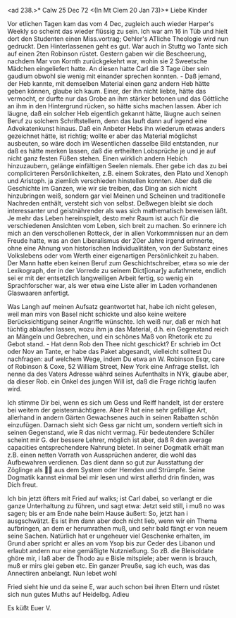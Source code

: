 <ad 238.>* Calw 25 Dec 72
 <(In Mt Clem 20 Jan 73)>*
Liebe Kinder

Vor etlichen Tagen kam das vom 4 Dec, zugleich auch wieder Harper's Weekly so scheint das wieder flüssig zu sein. Ich war am 16 in Tüb und hielt dort den Studenten einen Miss.vortrag; Oehler's ATliche Theologie wird nun gedruckt. Den Hinterlassenen geht es gut. War auch in Stuttg wo Tante sich auf einen 2ten Robinson rüstet. Gestern gaben wir die Bescheerung, nachdem Mar von Kornth zurückgekehrt war, wohin sie 2 Sweetsche Mädchen eingeliefert hatte. An diesen hatte Carl die 3 Tage über sein gaudium obwohl sie wenig mit einander sprechen konnten. - Daß jemand, der Heb kannte, mit demselben Material einen ganz andern Heb hätte geben können, glaube ich kaum. Einer, der ihn nicht liebte, hätte das vermocht, er durfte nur das Grobe an ihm stärker betonen und das Göttliche an ihm in den Hintergrund rücken, so hätte sichs machen lassen. Aber ich läugne, daß ein solcher Heb eigentlich gekannt hätte, läugne auch seinen Beruf zu solchem Schriftstellern, denn das lauft dann auf irgend eine Advokatenkunst hinaus. Daß ein Anbeter Hebs ihn wiederum etwas anders gezeichnet hätte, ist richtig; wollte er aber das Material möglichst ausbeuten, so wäre doch im Wesentlichen dasselbe Bild entstanden, nur daß es hätte merken lassen, daß die ertheilten Lobsprüche je und je auf nicht ganz festen Füßen stehen. Einen wirklich andern Hebich hinzuzaubern, gelänge einfältigen Seelen niemals. Eher gebe ich das zu bei complicirteren Persönlichkeiten, z.B. einem Sokrates, den Plato und Xenoph und Aristoph. ja ziemlich verschieden hinstellen konnten. Aber daß die Geschichte im Ganzen, wie wir sie treiben, das Ding an sich nicht hinzubringen weiß, sondern gar viel Meinen und Scheinen und traditionelle Nachreden enthält, versteht sich von selbst. Deßwegen bleibt sie doch interessanter und geistnährender als was sich mathematisch beweisen läßt. Je mehr das Leben hereinspielt, desto mehr Raum ist auch für die verschiedenen Ansichten vom Leben, sich breit zu machen. So erinnere ich mich an den verschollenen Rotteck, der in allen Vorkommnissen nur an dem Freude hatte, was an den Liberalismus der 20er Jahre irgend erinnerte, ohne eine Ahnung von historischen Individualitäten, von der Substanz eines Volkslebens oder vom Werth einer eigenartigen Persönlichkeit zu haben. Der Mann hatte eben keinen Beruf zum Geschichtschreiber, etwa so wie der Lexikograph, der in der Vorrede zu seinem Dict[ionar]y aufathmete, endlich sei er mit der entsetzlich langweiligen Arbeit fertig, so wenig ein Sprachforscher war, als wer etwa eine Liste aller im Laden vorhandenen Glaswaaren anfertigt.

Was Langh auf meinen Aufsatz geantwortet hat, habe ich nicht gelesen, weil man mirs von Basel nicht schickte und also keine weitere Berücksichtigung seiner Angriffe wünschte. Ich weiß nur, daß er mich hat tüchtig ablaufen lassen, wozu ihm ja das Material, d.h. ein Gegenstand reich an Mängeln und Gebrechen, und ein schönes Maß von Rhetorik etc zu Gebot stand. - Hat denn Rob den Thee nicht geschickt? Er schrieb im Oct oder Nov an Tante, er habe das Paket abgesandt, vielleicht solltest Du nachfragen: auf welchem Wege, indem Du etwa an W. Robinson Esqr, care of Robinson & Coxe, 52 William Street, New York eine Anfrage stellst. Ich nenne da des Vaters Adresse währd seines Aufenthalts in NYk, glaube aber, da dieser Rob. ein Onkel des jungen Will ist, daß die Frage richtig laufen wird.

Ich stimme Dir bei, wenn es sich um Gess und Reiff handelt, ist der erstere bei weitem der geistesmächtigere. Aber R hat eine sehr gefällige Art, allerhand in andern Gärten Gewachsenes auch in seinen Rabatten schön einzufügen. Darnach sieht sich Gess gar nicht um, sondern vertieft sich in seinen Gegenstand, wie R das nicht vermag. Für bedeutendere Schüler scheint mir G. der bessere Lehrer, möglich ist aber, daß R den average capacities entsprechendere Nahrung bietet. In seiner Dogmatik erhält man z.B. einen netten Vorrath von Aussprüchen anderer, die wohl das Aufbewahren verdienen. Das dient dann so gut zur Ausstattung der Zöglinge als  aus dem System oder Hemden und Strümpfe. Seine Dogmatik kannst einmal bei mir lesen und wirst allerhd drin finden, was Dich freut.

Ich bin jetzt öfters mit Fried auf walks; ist Carl dabei, so verlangt er die ganze Unterhaltung zu führen, und sagt etwa: Jetzt seid still, i muß no was sagen; bis er am Ende nahe beim Hause äußert: So, jetzt han i ausgschwätzt. Es ist ihm dann aber doch nicht lieb, wenn wir ein Thema aufbringen, an dem er herumrathen muß, und sehr bald fängt er von neuem seine Sachen. Natürlich hat er ungeheuer viel Geschenke erhalten, im Grund aber spricht er alles an vom Ysop bis zur Ceder des Libanon und erlaubt andern nur eine gemäßigte Nutznießung. So zB. die Bleisoldate ghöre mir, i laß aber de Thodo au e Bisle mitspiele; aber wenn is brauch, muß er mirs glei geben etc. Ein ganzer Preuße, sag ich euch, was das Annectiren anbelangt. Nun lebet wohl

Fried sieht hie und da seine E, war auch schon bei ihren Eltern und rüstet sich nun gutes Muths auf Heidelbg. Adieu

 Es küßt Euer V.
